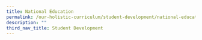 ```yaml
---
title: National Education
permalink: /our-holistic-curriculum/student-development/national-education
description: ""
third_nav_title: Student Development
---
```

